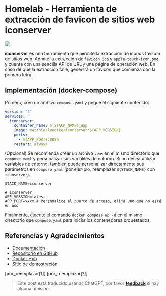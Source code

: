 # Homelab - Herramienta de extracción de favicon de sitios web iconserver

![](https://media.wiki-power.com/img/20230304195157.png)

**iconserver** es una herramienta que permite la extracción de iconos favicon de sitios web. Admite la extracción de `favicon.ico` y `apple-touch-icon.png`, y cuenta con una sencilla API de URL y una página de operación web. En caso de que la extracción falle, generará un favicon que comienza con la primera letra.

## Implementación (docker-compose)

Primero, cree un archivo `compose.yaml` y pegue el siguiente contenido:

```yaml title="compose.yaml"
version: "3"
services:
  iconserver:
    container_name: ${STACK_NAME}_app
    image: matthiasluedtke/iconserver:${APP_VERSION}
    ports:
      - ${APP_PORT}:8080
    restart: always
```

(Opcional) Se recomienda crear un archivo `.env` en el mismo directorio que `compose.yaml` y personalizar sus variables de entorno. Si no desea utilizar variables de entorno, también puede personalizar directamente sus parámetros en `compose.yaml` (por ejemplo, reemplazar `${STACK_NAME}` con `iconserver`).

```dotenv title=".env"
STACK_NAME=iconserver

# iconserver
APP_VERSION=latest
APP_PORT=xxxx # Personalice el puerto de acceso, elija uno que no esté en uso
```

Finalmente, ejecute el comando `docker compose up -d` en el mismo directorio que `compose.yaml` para iniciar los contenedores orquestados.

## Referencias y Agradecimientos

- [Documentación](https://github.com/mat/besticon#docker)
- [Repositorio en GitHub](https://github.com/mat/besticon)
- [Docker Hub](https://hub.docker.com/r/matthiasluedtke/iconserver)
- [Sitio de demostración](https://besticon-demo.herokuapp.com/)

[por_reemplazar[1]]
[por_reemplazar[2]]

> Este post está traducido usando ChatGPT, por favor [**feedback**](https://github.com/linyuxuanlin/Wiki_MkDocs/issues/new) si hay alguna omisión.
